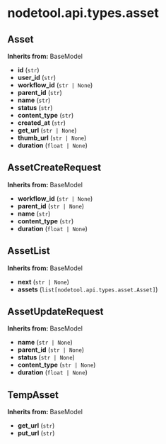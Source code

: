 # nodetool.api.types.asset

## Asset

**Inherits from:** BaseModel

- **id** (`str`)
- **user_id** (`str`)
- **workflow_id** (`str | None`)
- **parent_id** (`str`)
- **name** (`str`)
- **status** (`str`)
- **content_type** (`str`)
- **created_at** (`str`)
- **get_url** (`str | None`)
- **thumb_url** (`str | None`)
- **duration** (`float | None`)

## AssetCreateRequest

**Inherits from:** BaseModel

- **workflow_id** (`str | None`)
- **parent_id** (`str | None`)
- **name** (`str`)
- **content_type** (`str`)
- **duration** (`float | None`)

## AssetList

**Inherits from:** BaseModel

- **next** (`str | None`)
- **assets** (`list[nodetool.api.types.asset.Asset]`)

## AssetUpdateRequest

**Inherits from:** BaseModel

- **name** (`str | None`)
- **parent_id** (`str | None`)
- **status** (`str | None`)
- **content_type** (`str | None`)
- **duration** (`float | None`)

## TempAsset

**Inherits from:** BaseModel

- **get_url** (`str`)
- **put_url** (`str`)

